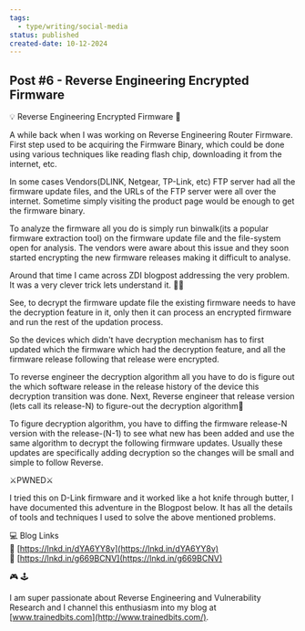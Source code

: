 ```yaml
---
tags:
  - type/writing/social-media
status: published
created-date: 10-12-2024
---
```

## Post #6 - Reverse Engineering Encrypted Firmware

💡 Reverse Engineering Encrypted Firmware 💽  
  
A while back when I was working on Reverse Engineering Router Firmware. First step used to be acquiring the Firmware Binary, which could be done using various techniques like reading flash chip, downloading it from the internet, etc.  
  
In some cases Vendors(DLINK, Netgear, TP-Link, etc) FTP server had all the firmware update files, and the URLs of the FTP server were all over the internet. Sometime simply visiting the product page would be enough to get the firmware binary.  
  
To analyze the firmware all you do is simply run binwalk(its a popular firmware extraction tool) on the firmware update file and the file-system open for analysis. The vendors were aware about this issue and they soon started encrypting the new firmware releases making it difficult to analyse.  
  
Around that time I came across ZDI blogpost addressing the very problem. It was a very clever trick lets understand it. 🕵‍♂️  
  
See, to decrypt the firmware update file the existing firmware needs to have the decryption feature in it, only then it can process an encrypted firmware and run the rest of the updation process.  
  
So the devices which didn't have decryption mechanism has to first updated which the firmware which had the decryption feature, and all the firmware release following that release were encrypted.  
  
To reverse engineer the decryption algorithm all you have to do is figure out the which software release in the release history of the device this decryption transition was done. Next, Reverse engineer that release version (lets call its release-N) to figure-out the decryption algorithm🔑  
  
To figure decryption algorithm, you have to diffing the firmware release-N version with the release-(N-1) to see what new has been added and use the same algorithm to decrypt the following firmware updates. Usually these updates are specifically adding decryption so the changes will be small and simple to follow Reverse.  
  
⚔PWNED⚔  
  
I tried this on D-Link firmware and it worked like a hot knife through butter, I have documented this adventure in the Blogpost below. It has all the details of tools and techniques I used to solve the above mentioned problems.  
  
💻 Blog Links  
🔗 [https://lnkd.in/dYA6YY8v](https://lnkd.in/dYA6YY8v)  
🔗 [https://lnkd.in/g669BCNV](https://lnkd.in/g669BCNV)  
  
🎮 🕹  
  
I am super passionate about Reverse Engineering and Vulnerability Research and I channel this enthusiasm into my blog at [www.trainedbits.com](http://www.trainedbits.com/).  